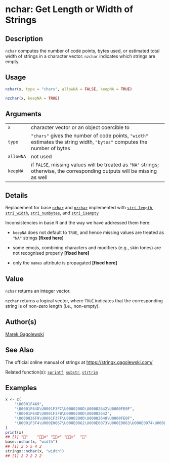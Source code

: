 # nchar: Get Length or Width of Strings

## Description

`nchar` computes the number of code points, bytes used, or estimated total width of strings in a character vector. `nzchar` indicates which strings are empty.

## Usage

```r
nchar(x, type = "chars", allowNA = FALSE, keepNA = TRUE)

nzchar(x, keepNA = TRUE)
```

## Arguments

|           |                                                                                                                            |
|-----------|----------------------------------------------------------------------------------------------------------------------------|
| `x`       | character vector or an object coercible to                                                                                 |
| `type`    | `"chars"` gives the number of code points, `"width"` estimates the string width, `"bytes"` computes the number of bytes    |
| `allowNA` | not used                                                                                                                   |
| `keepNA`  | if `FALSE`, missing values will be treated as `"NA"` strings; otherwise, the corresponding outputs will be missing as well |

## Details

Replacement for base [`nchar`](https://stat.ethz.ch/R-manual/R-devel/library/base/help/nchar.html) and [`nzchar`](https://stat.ethz.ch/R-manual/R-devel/library/base/help/nzchar.html) implemented with [`stri_length`](https://stringi.gagolewski.com/rapi/stri_length.html), [`stri_width`](https://stringi.gagolewski.com/rapi/stri_width.html), [`stri_numbytes`](https://stringi.gagolewski.com/rapi/stri_numbytes.html), and [`stri_isempty`](https://stringi.gagolewski.com/rapi/stri_isempty.html)

Inconsistencies in base R and the way we have addressed them here:

-   `keepNA` does not default to `TRUE`, and hence missing values are treated as `"NA"` strings **\[fixed here\]**

-   some emojis, combining characters and modifiers (e.g., skin tones) are not recognised properly **\[fixed here\]**

-   only the `names` attribute is propagated **\[fixed here\]**

## Value

`nchar` returns an integer vector.

`nzchar` returns a logical vector, where `TRUE` indicates that the corresponding string is of non-zero length (i.e., non-empty).

## Author(s)

[Marek Gagolewski](https://www.gagolewski.com/)

## See Also

The official online manual of <span class="pkg">stringx</span> at <https://stringx.gagolewski.com/>

Related function(s): [`sprintf`](sprintf.md), [`substr`](substr.md), [`strtrim`](strtrim.md)

## Examples




```r
x <- c(
    "\U0001F4A9",
    "\U0001F64D\U0001F3FC\U0000200D\U00002642\U0000FE0F",
    "\U0001F64D\U0001F3FB\U0000200D\U00002642",
    "\U000026F9\U0001F3FF\U0000200D\U00002640\U0000FE0F",
    "\U0001F3F4\U000E0067\U000E0062\U000E0073\U000E0063\U000E0074\U000E007F"
)
print(x)
## [1] "💩"    "🙍🏼‍♂️" "🙍🏻‍♂" "⛹🏿‍♀️"  "🏴󠁧󠁢󠁳󠁣󠁴󠁿"
base::nchar(x, "width")
## [1] 2 5 5 4 2
stringx::nchar(x, "width")
## [1] 2 2 2 2 2
```
